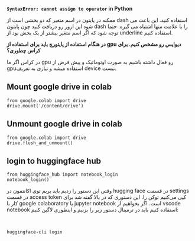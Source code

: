 **`SyntaxError: cannot assign to operator` in Python**

ممکنه در پایتون در اسم متغیر که دو بخشی است از dash استفاده کنید. این باعث می شود این ارور رو دریافت کنید چون پایتون dash را با علامت منها اشتباه می گیره. حتما توجه شود که اگر اسم متغیر بیشتر از یک بخش بود از underline استفاده کنیم.



 **در هنگام استفاده از پایتورچ باید برای استفاده از gpu دیوایس رو مشخص کنیم. برای کراس چطوری؟**
 
 
 در کراس اگر ما gpu رو فعال داشته باشیم به صورت اوتوماتیک و پیش فرض از gpuاستفاده میشه و نیازی به تعریف device نیست.

## Mount google drive in colab

```
from google.colab import drive
drive.mount('/content/drive')
```

## Unmount google drive in colab

```
from google.colab import drive
drive.flush_and_unmount()
```

## login to huggingface hub
```
from huggingface_hub import notebook_login
notebook_login()
```
وقتی این دستور را زدیم باید بریم توی اکانتمون در hugging face در قسمت settings در قسمت access token کپی می‌کنیم توکن را.
این دستوری که در بالا گفته شد برای کار با google colaboratory یا jupyter notebook است. اگر بخواهیم از vscode notebook استفاده کنیم باید در ترمینال دستور زیر را بزنیم و اینطوری لاگین کنیم:

‍‍‍
```
huggingface-cli login
```
